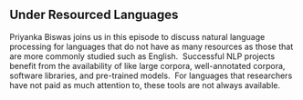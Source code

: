## Under Resourced Languages

 Priyanka Biswas joins us in this episode to discuss natural language processing for languages that do not have as many resources as those that are more commonly studied such as English.  Successful NLP projects benefit from the availability of like large corpora, well-annotated corpora, software libraries, and pre-trained models.  For languages that researchers have not paid as much attention to, these tools are not always available.
